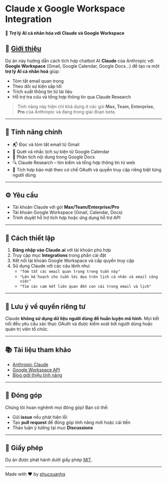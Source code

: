 # Claude x Google Workspace Integration

🚀 **Trợ lý AI cá nhân hóa với Claude và Google Workspace**

## 📌 [Giới thiệu](https://techcalendars.blogspot.com/2025/04/claude-tich-hop-google-workspace-buoc.html)

Dự án này hướng dẫn cách tích hợp chatbot AI **Claude** của Anthropic với **Google Workspace** (Gmail, Google Calendar, Google Docs...) để tạo ra một **trợ lý AI cá nhân hoá** giúp:
- Tóm tắt email quan trọng
- Theo dõi sự kiện sắp tới
- Trích xuất thông tin từ tài liệu
- Hỗ trợ tra cứu và tổng hợp thông tin qua Claude Research

> Tính năng này hiện chỉ khả dụng ở các gói **Max, Team, Enterprise, Pro** của Anthropic và đang trong giai đoạn beta.

---

## 🧠 Tính năng chính

- 📬 Đọc và tóm tắt email từ Gmail
- 📅 Quét và nhắc lịch sự kiện từ Google Calendar
- 📄 Phân tích nội dung trong Google Docs
- 🔍 Claude Research – tìm kiếm và tổng hợp thông tin từ web
- 🔐 Tích hợp bảo mật theo cơ chế OAuth và quyền truy cập riêng biệt từng người dùng

---

## ⚙️ Yêu cầu

- Tài khoản Claude với gói **Max/Team/Enterprise/Pro**
- Tài khoản Google Workspace (Gmail, Calendar, Docs)
- Trình duyệt hỗ trợ tích hợp hoặc ứng dụng hỗ trợ API

---

## 🚀 Cách thiết lập

1. **Đăng nhập vào Claude.ai** với tài khoản phù hợp
2. Truy cập mục **Integrations** trong phần cài đặt
3. Kết nối tài khoản Google Workspace và cấp quyền truy cập
4. Sử dụng Claude với các câu lệnh như:
   - `"Tóm tắt các email quan trọng trong tuần này"`
   - `"Lên kế hoạch cho tuần tới dựa trên lịch cá nhân và email công việc"`
   - `"Tìm các cam kết liên quan đến con cái trong email và lịch"`

---

## 📎 Lưu ý về quyền riêng tư

Claude **không sử dụng dữ liệu người dùng để huấn luyện mô hình**. Mọi kết nối đều yêu cầu xác thực OAuth và được kiểm soát bởi người dùng hoặc quản trị viên tổ chức.

---

## 📚 Tài liệu tham khảo

- [Anthropic Claude](https://www.anthropic.com/index/claude)
- [Google Workspace API](https://developers.google.com/workspace)
- [Blog giới thiệu tính năng](https://www.anthropic.com/news)

---

## 🤝 Đóng góp

Chúng tôi hoan nghênh mọi đóng góp! Bạn có thể:
- Gửi **issue** nếu phát hiện lỗi
- Tạo **pull request** để đóng góp tính năng mới hoặc cải tiến
- Thảo luận ý tưởng tại mục **Discussions**

---

## 📄 Giấy phép

Dự án được phát hành dưới giấy phép [MIT](LICENSE).

---

Made with ❤️ by [phucxuanhq](https://techcalendars.blogspot.com/)
```
